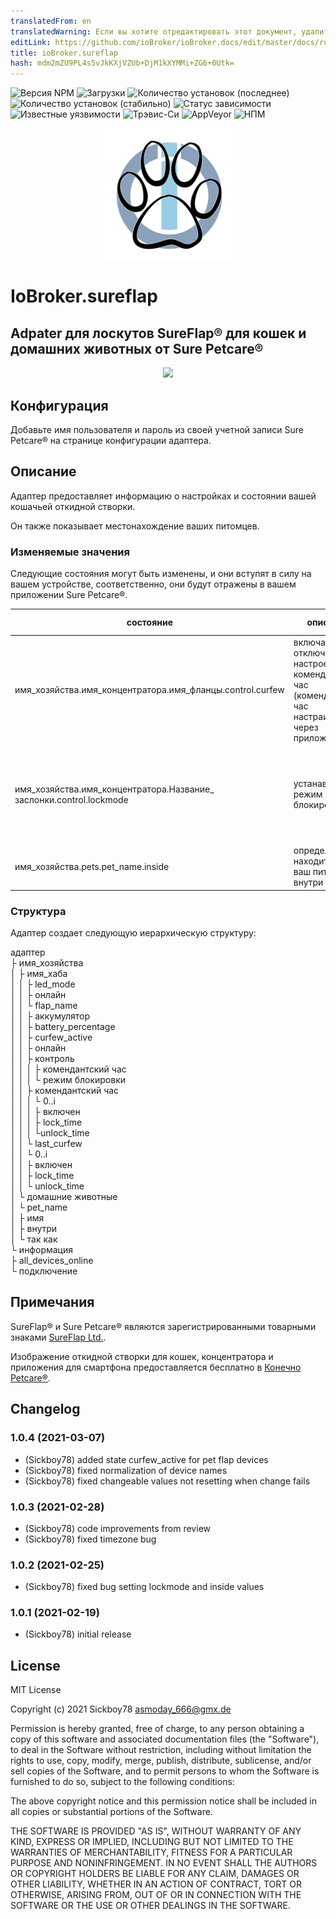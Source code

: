 ```yaml
---
translatedFrom: en
translatedWarning: Если вы хотите отредактировать этот документ, удалите поле «translationFrom», в противном случае этот документ будет снова автоматически переведен
editLink: https://github.com/ioBroker/ioBroker.docs/edit/master/docs/ru/adapterref/iobroker.sureflap/README.md
title: ioBroker.sureflap
hash: mdm2mZU9PL4s5vJkKXjVZUb+DjM1kXYMMi+ZG6+0Utk=
---
```

![Версия NPM](http://img.shields.io/npm/v/iobroker.sureflap.svg)
![Загрузки](https://img.shields.io/npm/dm/iobroker.sureflap.svg)
![Количество установок (последнее)](http://iobroker.live/badges/sureflap-installed.svg)
![Количество установок (стабильно)](http://iobroker.live/badges/sureflap-stable.svg)
![Статус зависимости](https://img.shields.io/david/Sickboy78/iobroker.sureflap.svg)
![Известные уязвимости](https://snyk.io/test/github/Sickboy78/ioBroker.sureflap/badge.svg)
![Трэвис-Си](http://img.shields.io/travis/Sickboy78/ioBroker.sureflap/master.svg)
![AppVeyor](https://ci.appveyor.com/api/projects/status/github/Sickboy78/ioBroker.sureflap?branch=master&svg=true)
![НПМ](https://nodei.co/npm/iobroker.sureflap.png?downloads=true)

<p align="center"> <img src="admin/sureflap.png" /> </p>

# IoBroker.sureflap
## Adpater для лоскутов SureFlap® для кошек и домашних животных от Sure Petcare®
<p align="center"> <img src="/admin/SureFlap_Pet_Door_Connect_Hub_Phone.png" /> </p>

## Конфигурация
Добавьте имя пользователя и пароль из своей учетной записи Sure Petcare® на странице конфигурации адаптера.

## Описание
Адаптер предоставляет информацию о настройках и состоянии вашей кошачьей откидной створки.

Он также показывает местонахождение ваших питомцев.

### Изменяемые значения
Следующие состояния могут быть изменены, и они вступят в силу на вашем устройстве, соответственно, они будут отражены в вашем приложении Sure Petcare®.

| состояние | описание | допустимые значения |
|-------|-------------|----------------|
| имя_хозяйства.имя_концентратора.имя_фланцы.control.curfew | включает или отключает настроенный комендантский час<br> (комендантский час настраивается через приложение) | **истина** или **ложь** |
| имя_хозяйства.имя_концентратора.Название_ заслонки.control.lockmode | устанавливает режим блокировки | **0** - открыто<br> **1** - заблокировать<br> **2** - заблокировать<br> **3** - закрыто (закрывается и выключается) |
| имя_хозяйства.pets.pet_name.inside | определяет, находится ли ваш питомец внутри | **истина** или **ложь** |

### Структура
Адаптер создает следующую иерархическую структуру:

адаптер<br> ├ имя_хозяйства<br> │ ├ имя_хаба<br> │ │ ├ led_mode<br> │ │ ├ онлайн<br> │ │ └ flap_name<br> │ │ ├ аккумулятор<br> │ │ ├ battery_percentage<br> │ │ ├ curfew_active<br> │ │ ├ онлайн<br> │ │ ├ контроль<br> │ │ │ ├ комендантский час<br> │ │ │ └ режим блокировки<br> │ │ ├ комендантский час<br> │ │ │ └ 0..i<br> │ │ │ ├ включен<br> │ │ │ ├ lock_time<br> │ │ │ └unlock_time<br> │ │ └ last_curfew<br> │ │ └ 0..i<br> │ │ ├ включен<br> │ │ ├ lock_time<br> │ │ └ unlock_time<br> │ └ домашние животные<br> │ └ pet_name<br> │ ├ имя<br> │ ├ внутри<br> │ └ так как<br> └ информация<br> ├ all_devices_online<br> └ подключение<br>

## Примечания
SureFlap® и Sure Petcare® являются зарегистрированными товарными знаками [SureFlap Ltd.](https://www.surepetcare.com/).

Изображение откидной створки для кошек, концентратора и приложения для смартфона предоставляется бесплатно в [Конечно Petcare®](https://www.surepetcare.com/en-us/press).

## Changelog

### 1.0.4 (2021-03-07)
* (Sickboy78) added state curfew_active for pet flap devices
* (Sickboy78) fixed normalization of device names
* (Sickboy78) fixed changeable values not resetting when change fails

### 1.0.3 (2021-02-28)
* (Sickboy78) code improvements from review
* (Sickboy78) fixed timezone bug

### 1.0.2 (2021-02-25)
* (Sickboy78) fixed bug setting lockmode and inside values

### 1.0.1 (2021-02-19)
* (Sickboy78) initial release

## License

MIT License

Copyright (c) 2021 Sickboy78 <asmoday_666@gmx.de>

Permission is hereby granted, free of charge, to any person obtaining a copy
of this software and associated documentation files (the "Software"), to deal
in the Software without restriction, including without limitation the rights
to use, copy, modify, merge, publish, distribute, sublicense, and/or sell
copies of the Software, and to permit persons to whom the Software is
furnished to do so, subject to the following conditions:

The above copyright notice and this permission notice shall be included in all
copies or substantial portions of the Software.

THE SOFTWARE IS PROVIDED "AS IS", WITHOUT WARRANTY OF ANY KIND, EXPRESS OR
IMPLIED, INCLUDING BUT NOT LIMITED TO THE WARRANTIES OF MERCHANTABILITY,
FITNESS FOR A PARTICULAR PURPOSE AND NONINFRINGEMENT. IN NO EVENT SHALL THE
AUTHORS OR COPYRIGHT HOLDERS BE LIABLE FOR ANY CLAIM, DAMAGES OR OTHER
LIABILITY, WHETHER IN AN ACTION OF CONTRACT, TORT OR OTHERWISE, ARISING FROM,
OUT OF OR IN CONNECTION WITH THE SOFTWARE OR THE USE OR OTHER DEALINGS IN THE
SOFTWARE.